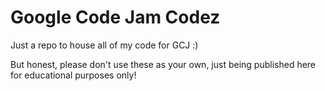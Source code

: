 # Google Code Jam Codez
Just a repo to house all of my code for GCJ :)

But honest, please don't use these as your own, just being published here for educational purposes only!
